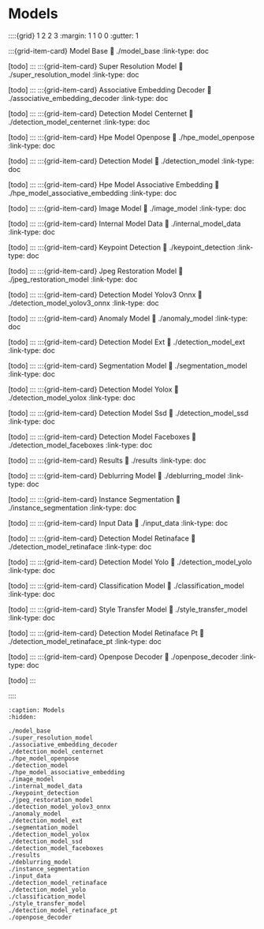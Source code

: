# Models

::::{grid} 1 2 2 3
:margin: 1 1 0 0
:gutter: 1

:::{grid-item-card} Model Base
:link: ./model_base
:link-type: doc

[todo]
:::
:::{grid-item-card} Super Resolution Model
:link: ./super_resolution_model
:link-type: doc

[todo]
:::
:::{grid-item-card} Associative Embedding Decoder
:link: ./associative_embedding_decoder
:link-type: doc

[todo]
:::
:::{grid-item-card} Detection Model Centernet
:link: ./detection_model_centernet
:link-type: doc

[todo]
:::
:::{grid-item-card} Hpe Model Openpose
:link: ./hpe_model_openpose
:link-type: doc

[todo]
:::
:::{grid-item-card} Detection Model
:link: ./detection_model
:link-type: doc

[todo]
:::
:::{grid-item-card} Hpe Model Associative Embedding
:link: ./hpe_model_associative_embedding
:link-type: doc

[todo]
:::
:::{grid-item-card} Image Model
:link: ./image_model
:link-type: doc

[todo]
:::
:::{grid-item-card} Internal Model Data
:link: ./internal_model_data
:link-type: doc

[todo]
:::
:::{grid-item-card} Keypoint Detection
:link: ./keypoint_detection
:link-type: doc

[todo]
:::
:::{grid-item-card} Jpeg Restoration Model
:link: ./jpeg_restoration_model
:link-type: doc

[todo]
:::
:::{grid-item-card} Detection Model Yolov3 Onnx
:link: ./detection_model_yolov3_onnx
:link-type: doc

[todo]
:::
:::{grid-item-card} Anomaly Model
:link: ./anomaly_model
:link-type: doc

[todo]
:::
:::{grid-item-card} Detection Model Ext
:link: ./detection_model_ext
:link-type: doc

[todo]
:::
:::{grid-item-card} Segmentation Model
:link: ./segmentation_model
:link-type: doc

[todo]
:::
:::{grid-item-card} Detection Model Yolox
:link: ./detection_model_yolox
:link-type: doc

[todo]
:::
:::{grid-item-card} Detection Model Ssd
:link: ./detection_model_ssd
:link-type: doc

[todo]
:::
:::{grid-item-card} Detection Model Faceboxes
:link: ./detection_model_faceboxes
:link-type: doc

[todo]
:::
:::{grid-item-card} Results
:link: ./results
:link-type: doc

[todo]
:::
:::{grid-item-card} Deblurring Model
:link: ./deblurring_model
:link-type: doc

[todo]
:::
:::{grid-item-card} Instance Segmentation
:link: ./instance_segmentation
:link-type: doc

[todo]
:::
:::{grid-item-card} Input Data
:link: ./input_data
:link-type: doc

[todo]
:::
:::{grid-item-card} Detection Model Retinaface
:link: ./detection_model_retinaface
:link-type: doc

[todo]
:::
:::{grid-item-card} Detection Model Yolo
:link: ./detection_model_yolo
:link-type: doc

[todo]
:::
:::{grid-item-card} Classification Model
:link: ./classification_model
:link-type: doc

[todo]
:::
:::{grid-item-card} Style Transfer Model
:link: ./style_transfer_model
:link-type: doc

[todo]
:::
:::{grid-item-card} Detection Model Retinaface Pt
:link: ./detection_model_retinaface_pt
:link-type: doc

[todo]
:::
:::{grid-item-card} Openpose Decoder
:link: ./openpose_decoder
:link-type: doc

[todo]
:::

::::

```{toctree}
:caption: Models
:hidden:

./model_base
./super_resolution_model
./associative_embedding_decoder
./detection_model_centernet
./hpe_model_openpose
./detection_model
./hpe_model_associative_embedding
./image_model
./internal_model_data
./keypoint_detection
./jpeg_restoration_model
./detection_model_yolov3_onnx
./anomaly_model
./detection_model_ext
./segmentation_model
./detection_model_yolox
./detection_model_ssd
./detection_model_faceboxes
./results
./deblurring_model
./instance_segmentation
./input_data
./detection_model_retinaface
./detection_model_yolo
./classification_model
./style_transfer_model
./detection_model_retinaface_pt
./openpose_decoder

```
